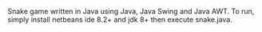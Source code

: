 Snake game written in Java using Java, Java Swing and Java AWT. To run, simply install netbeans ide 8.2+ and jdk 8+ then execute snake.java.